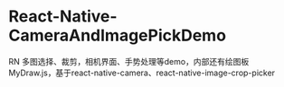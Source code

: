 # React-Native-CameraAndImagePickDemo
RN 多图选择、裁剪，相机界面、手势处理等demo，内部还有绘图板MyDraw.js，基于react-native-camera、react-native-image-crop-picker
